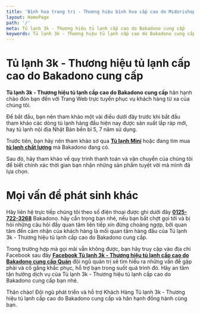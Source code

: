 ```yaml
---
title: 'Bình hoa trang tri - Thương hiệu bình hoa cấp cao do Midorishop cung cấp'
layout: HomePage
path: '/'
meta: Tủ lạnh 3k - Thương hiệu tủ lạnh cấp cao do Bakadono cung cấp
keywords: Tủ lạnh 3k - Thương hiệu tủ lạnh cấp cao do Bakadono cung cấp
---
```



# Tủ lạnh 3k - Thương hiệu tủ lạnh cấp cao do Bakadono cung cấp

**Tủ lạnh 3k - Thương hiệu tủ lạnh cấp cao do Bakadono cung cấp** hân hạnh chào đón bạn đến với Trang Web trực tuyến phục vụ khách hàng từ xa của chúng tôi.

Để bắt đầu, bạn nên tham khảo một vài điều dưới đây trước khi bắt đầu tham khảo các dòng tủ lạnh hàng đầu hiện nay được sản xuất lắp ráp mới, hay tủ lạnh nội địa Nhật Bản bền bỉ 5, 7 năm sử dụng.

Trước tiên, bạn hãy nên tham khảo sơ qua [**Tủ lạnh Mini**](/artists/) hoặc đang tìm mua [**tủ lạnh chất lượng**](/releases/) mà Bakadono đang có.

Sau đó, hãy tham khảo về quy trình thanh toán và vận chuyển của chúng tôi để biết chính xác thời gian bạn nhận những sản phẩm tuyệt vời mà mình đã lựa chọn.



# Mọi vấn đề phát sinh khác

Hãy liên hệ trực tiếp chúng tôi theo số điện thoại được ghi dưới đây [**0125-722-3268**](tel:+841257223268) Bakadono. hãy cẩn trọng bạn nhé, nếu bạn bất chợt gọi tới và bị hỏi những câu hỏi đầy quan tâm liên tiếp xin đừng choáng ngợp, bởi quan tâm đến cảm nhận của khách hàng là mối quan tâm hàng đầu của Tủ lạnh 3k - Thương hiệu tủ lạnh cấp cao do Bakadono cung cấp.

Trong trường hợp mà gọi mãi vẫn không được, bạn hãy truy cập vào địa chỉ Facebook sau đây [**Facebook Tủ lạnh 3k - Thương hiệu tủ lạnh cấp cao do Bakadono cung cấp Quán**](https://www.facebook.com/AsiniceDung) đội ngũ quản trị sẽ tìm hiểu ra những vấn đề gặp phải và cố gắng khắc phục, hỗ trợ bạn trong suốt quá trình đó. Hãy an tâm tận hưởng dịch vụ của Tủ lạnh 3k - Thương hiệu tủ lạnh cấp cao do Bakadono cung cấp bạn nhé.

Thân chào!
Đội ngũ phát triển và hỗ trợ Khách Hàng
Tủ lạnh 3k - Thương hiệu tủ lạnh cấp cao do Bakadono cung cấp và hân hạnh đồng hành cùng bạn.
